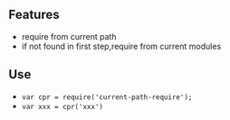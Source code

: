 ## Features
- require from current path 
- if not found in first step,require from current modules

## Use
 
 - `var cpr = require('current-path-require');`
 - `var xxx = cpr('xxx')`